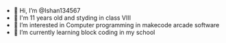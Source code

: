 - 👋 Hi, I’m @Ishan134567
- 🎂 I'm 11 years old and styding in class VIII
- 👀 I’m interested in Computer programming in makecode arcade software
- 🌱 I’m currently learning block coding in my school
<!---
Ishan134567/Ishan134567 is a ✨ special ✨ repository because its `README.md` (this file) appears on your GitHub profile.
You can click the Preview link to take a look at your changes.
--->
